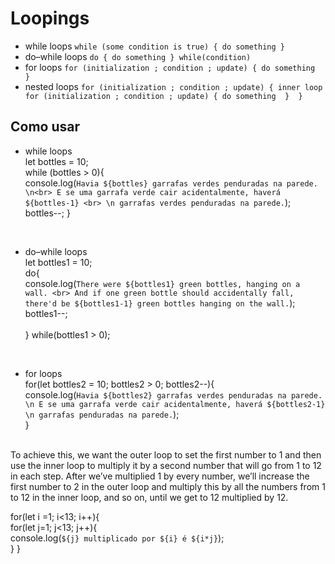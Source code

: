 # Loopings &nbsp;

 * while loops 
           ```while (some condition is true) {
              do something
      }```
 * do–while loops
       ```do {
           do something
       } while(condition)```
 * for loops
       ```for (initialization ; condition ; update) {
           do something 
       }```
 * nested loops
       ```for (initialization ; condition ; update) {
           inner loop
        for (initialization ; condition ; update) {
           do something 
        } 
       }```
## Como usar &nbsp;
* while loops <br>
let bottles = 10;<br>
while (bottles > 0){<br>
    console.log(`Havia ${bottles} garrafas verdes penduradas na parede. \n<br>
                E se uma garrafa verde cair acidentalmente, haverá ${bottles-1} <br>
                \n garrafas verdes penduradas na parede.`);<br>
     bottles--;
}
<br>

* do–while loops<br>
let bottles1 = 10;<br>
do{<br>
    console.log(`There were ${bottles1} green bottles, hanging on a wall. <br>
                And if one green bottle should accidentally fall, 
                there'd be ${bottles1-1} green bottles hanging on the wall.`);<br>
    bottles1--; <br>
<br>} while(bottles1 > 0);
<br>

* for loops <br>
for(let bottles2 = 10; bottles2 > 0; bottles2--){<br>
    console.log(`Havia ${bottles2} garrafas verdes penduradas na parede. \n
        E se uma garrafa verde cair acidentalmente, haverá ${bottles2-1} \n
        garrafas penduradas na parede.`);<br>
}
<br><br>

To achieve this, we want the outer loop to set the first number to 1 
and then use the inner loop to multiply it by a second number that will 
go from 1 to 12 in each step. After we’ve multiplied 1 by every number, 
we’ll increase the first number to 2 in the outer loop and multiply this by all the numbers from 1 to 12 in the inner loop, and so on, until we get to 12 multiplied by 12. 

for(let i =1; i<13; i++){<br>
    for(let j=1; j<13; j++){<br>
        console.log(`${j} multiplicado por ${i} é ${i*j}`);<br>
    }
}